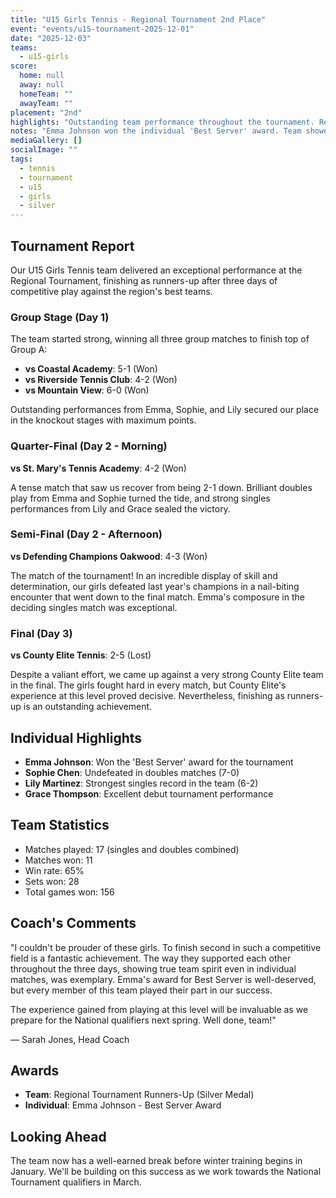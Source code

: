 ```yaml
---
title: "U15 Girls Tennis - Regional Tournament 2nd Place"
event: "events/u15-tournament-2025-12-01"
date: "2025-12-03"
teams:
  - u15-girls
score:
  home: null
  away: null
  homeTeam: ""
  awayTeam: ""
placement: "2nd"
highlights: "Outstanding team performance throughout the tournament. Reached the final after winning all group matches and defeating the defending champions in the semi-final."
notes: "Emma Johnson won the individual 'Best Server' award. Team showed excellent sportsmanship throughout."
mediaGallery: []
socialImage: ""
tags:
  - tennis
  - tournament
  - u15
  - girls
  - silver
---
```


## Tournament Report

Our U15 Girls Tennis team delivered an exceptional performance at the Regional Tournament, finishing as runners-up after three days of competitive play against the region's best teams.

### Group Stage (Day 1)

The team started strong, winning all three group matches to finish top of Group A:

- **vs Coastal Academy**: 5-1 (Won)
- **vs Riverside Tennis Club**: 4-2 (Won)
- **vs Mountain View**: 6-0 (Won)

Outstanding performances from Emma, Sophie, and Lily secured our place in the knockout stages with maximum points.

### Quarter-Final (Day 2 - Morning)

**vs St. Mary's Tennis Academy**: 4-2 (Won)

A tense match that saw us recover from being 2-1 down. Brilliant doubles play from Emma and Sophie turned the tide, and strong singles performances from Lily and Grace sealed the victory.

### Semi-Final (Day 2 - Afternoon)

**vs Defending Champions Oakwood**: 4-3 (Won)

The match of the tournament! In an incredible display of skill and determination, our girls defeated last year's champions in a nail-biting encounter that went down to the final match. Emma's composure in the deciding singles match was exceptional.

### Final (Day 3)

**vs County Elite Tennis**: 2-5 (Lost)

Despite a valiant effort, we came up against a very strong County Elite team in the final. The girls fought hard in every match, but County Elite's experience at this level proved decisive. Nevertheless, finishing as runners-up is an outstanding achievement.

## Individual Highlights

- **Emma Johnson**: Won the 'Best Server' award for the tournament
- **Sophie Chen**: Undefeated in doubles matches (7-0)
- **Lily Martinez**: Strongest singles record in the team (6-2)
- **Grace Thompson**: Excellent debut tournament performance

## Team Statistics

- Matches played: 17 (singles and doubles combined)
- Matches won: 11
- Win rate: 65%
- Sets won: 28
- Total games won: 156

## Coach's Comments

"I couldn't be prouder of these girls. To finish second in such a competitive field is a fantastic achievement. The way they supported each other throughout the three days, showing true team spirit even in individual matches, was exemplary. Emma's award for Best Server is well-deserved, but every member of this team played their part in our success.

The experience gained from playing at this level will be invaluable as we prepare for the National qualifiers next spring. Well done, team!"

— Sarah Jones, Head Coach

## Awards

- **Team**: Regional Tournament Runners-Up (Silver Medal)
- **Individual**: Emma Johnson - Best Server Award

## Looking Ahead

The team now has a well-earned break before winter training begins in January. We'll be building on this success as we work towards the National Tournament qualifiers in March.
